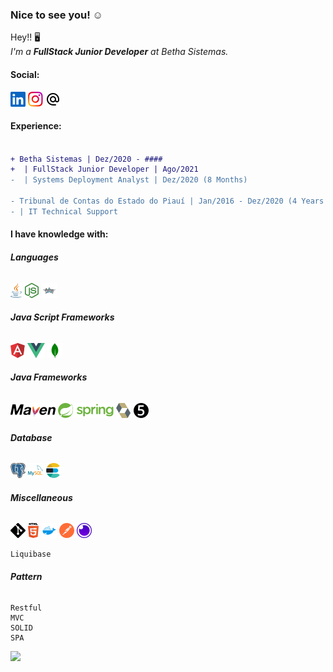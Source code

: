 ### Nice to see you! ☺️

<!--Resume-->

Hey!! 🖥️ <br>
 _I'm a **FullStack Junior Developer** at Betha Sistemas._
 
 
 <!--Contact-->
#### Social:
<a href="https://www.linkedin.com/in/shander-andrade-335282195/" target="_blank"><img src=".\svgs\linkedin.svg"></a>
<a href="https://www.instagram.com/shander_bonorino" target="_blank"><img src=".\svgs\instagram.svg"></a>
<a href="mailto:s.hander8910@hotmail.com"><img src=".\svgs\email.svg"></a>


#### Experience:
```diff

+ Betha Sistemas | Dez/2020 - ####
+  | FullStack Junior Developer | Ago/2021
-  | Systems Deployment Analyst | Dez/2020 (8 Months)

- Tribunal de Contas do Estado do Piauí | Jan/2016 - Dez/2020 (4 Years 11 Months)
- | IT Technical Support

```


<!--Knowledge-->
#### I have knowledge with:

###### **Languages**
<a><img title="JAVA" src=".\svgs\java.svg"></a>
<a><img title="Node.JS" src=".\svgs\node.svg"></a>
<a><img title="Groovy" src=".\svgs\groovy.svg"></a>

###### **Java Script Frameworks**
<a><img title="AngularJS" src=".\svgs\angularJS.svg"></a>
<a><img title="Vue.JS" src=".\svgs\vue.svg"></a>
<a><img title="MongoDB" src=".\svgs\mongodb.svg"></a>

###### **Java Frameworks**
<a><img title="Maven" src=".\svgs\maven.svg"></a>
<a><img title="Spring" src=".\svgs\spring.svg"></a>
<a><img title="Hibernate" src=".\svgs\hibernate.svg"></a>
<a><img title="Junit" src=".\svgs\junit.svg"></a>

###### **Database**
<a><img title="PostgreSQL" src=".\svgs\postgres.svg"></a>
<a><img title="MySQL" src=".\svgs\mysql.svg"></a>
<a><img title="Elastic Search" src=".\svgs\elasticsearch.svg"></a>

###### **Miscellaneous**
<a><img title="Git" src=".\svgs\git.svg"></a>
<a><img title="HTML" src=".\svgs\html.svg"></a>
<a><img title="Docker" src=".\svgs\docker.svg"></a>
<a><img title="Postman" src=".\svgs\postman.svg"></a>
<a><img title="Insomnia" src=".\svgs\insomnia.svg"></a>
```
Liquibase
```

###### **Pattern**
```
Restful
MVC
SOLID
SPA
```










<!--Languages Usage-->
<img src="https://github-readme-stats.vercel.app/api/top-langs/?username=ShanderB&layout=compact">
